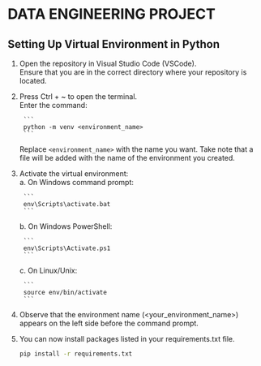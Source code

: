 # DATA ENGINEERING PROJECT

## Setting Up Virtual Environment in Python
1. Open the repository in Visual Studio Code (VSCode).<br>
    Ensure that you are in the correct directory where your repository is located.

2. Press Ctrl + ~ to open the terminal.  
    Enter the command:  

        ```
        python -m venv <environment_name>
        ```  

    Replace ```<environment_name>``` with the name you want. 
    Take note that a file will be added with the name of the environment you created. 

3. Activate the virtual environment:  
    a. On Windows command prompt: 

        ```
        env\Scripts\activate.bat
        ```
    b. On Windows PowerShell:  

        ```
        env\Scripts\Activate.ps1
        ```
    c. On Linux/Unix:  

        ```
        source env/bin/activate
        ```

4. Observe that the environment name (<your_environment_name>) appears on the left side before the command prompt.
5. You can now install packages listed in your requirements.txt file. 

    ```bash
    pip install -r requirements.txt
    ```

    